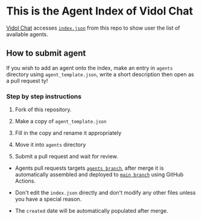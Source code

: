 # This is the Agent Index of Vidol Chat

[Vidol Chat](https://github.com/v-idol/vidol-chat) accesses [`index.json`](https://github.com/v-idol/vidol-chat-agents/blob/main/index.json) from this repo to show user the list of available agents.

## How to submit agent

If you wish to add an agent onto the index, make an entry in `agents` directory using `agent_template.json`, write a short description then open as a pull request ty!

### Step by step instructions

1. Fork of this repository.

2. Make a copy of `agent_template.json`

3. Fill in the copy and rename it appropriately

4. Move it into `agents` directory

5. Submit a pull request and wait for review.

- Agents pull requests targets [`agents branch`](https://github.com/v-idol/vidol-chat-agents/tree/agents), after merge it is automatically assembled and deployed to [`main branch`](https://github.com/v-idol/vidol-chat-agents/tree/main) using GitHub Actions.

- Don't edit the `index.json` directly and don't modify any other files unless you have a special reason.

- The `created` date will be automatically populated after merge.
